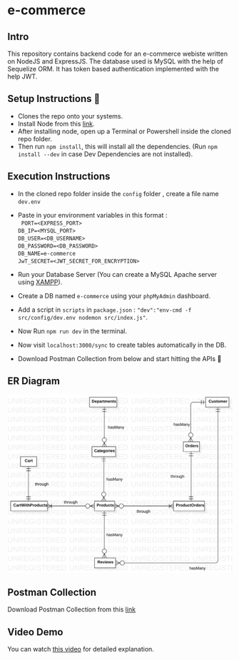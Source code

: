 # e-commerce

## Intro 
This repository contains backend code for an e-commerce webiste written on NodeJS and ExpressJS. The database used is MySQL with the help of Sequelize ORM. It has token based authentication implemented with the help JWT.

## Setup Instructions :page_facing_up:
- Clones the repo onto your systems.
- Install Node from this [link](https://nodejs.org/en/download/).
- After installing node, open up a Terminal or Powershell inside the cloned repo folder.
- Then run `npm install`, this will install all the dependencies. (Run `npm install --dev` in case Dev Dependencies are not installed).

## Execution Instructions 
- In the cloned repo folder inside the `config` folder , create a file name `dev.env`
- Paste in your environment variables in this format : <br/>
` PORT=<EXPRESS_PORT>` <br/>
  `DB_IP=<MYSQL_PORT>` <br/>
  `DB_USER=<DB_USERNAME>` <br/>
  `DB_PASSWORD=<DB_PASSWORD>` <br/>
  `DB_NAME=e-commerce` <br/>
  `JwT_SECRET=<JWT_SECRET_FOR_ENCRYPTION>` <br/>
  
- Run your Database Server (You can create a MySQL Apache server using [XAMPP](https://www.apachefriends.org/download.html)).
- Create a DB named `e-commerce` using your `phpMyAdmin` dashboard.
- Add a script in `scripts` in `package.json` : `"dev":"env-cmd -f src/config/dev.env nodemon src/index.js"`.
- Now Run `npm run dev` in the terminal.
- Now visit `localhost:3000/sync` to create tables automatically in the DB.
- Download Postman Collection from below and start hitting the APIs :rocket:

## ER Diagram

<img src="./er_diag.svg">

## Postman Collection 
Download Postman Collection from this [link](https://www.getpostman.com/collections/4029f44c1388a7657123)

## Video Demo
You can watch [this video](https://youtu.be/Cewd6Xgpr10) for detailed explanation.
